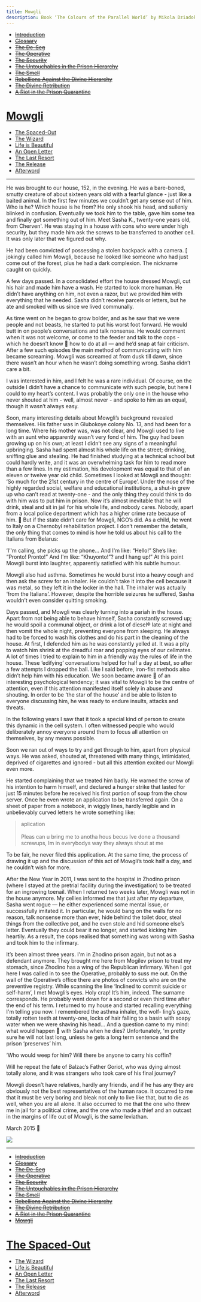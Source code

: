 ```yaml
---
title: Mowgli
description: Book ‘The Colours of the Parallel World’ by Mikola Dziadok. Chapter 11. Mowgli
---
```


- ~~[Introduction](./1.md)~~
- ~~[Glossary](./2.md)~~
- ~~[The De-Seg](./3.md)~~
- ~~[The Operative](./4.md)~~
- ~~[The Security](./5.md)~~
- ~~[The Untouchables in the Prison Hierarchy](./6.md)~~
- ~~[The Smell](./7.md)~~
- ~~[Rebellions Against the Divine Hierarchy](./8.md)~~
- ~~[The Divine Retribution](./9.md)~~
- ~~[A Riot in the Prison Quarantine](./10.md)~~
# [Mowgli](./11.md)
- [The Spaced-Out](./12.md)
- [The Wizard](./13.md)
- [Life is Beautiful](./14.md)
- [An Open Letter](./15.md)
- [The Last Resort](./16.md)
- [The Release](./17.md)
- [Afterword](./18.md)

---

He was brought to our house, 152, in the evening. He was a
bare-boned, smutty creature of about sixteen years old with a
fearful glance - just like a baited animal. In the first few minutes
we couldn’t get any sense out of him. Who is he? Which house
is he from? He only shook his head, and sullenly blinked in
confusion. Eventually we took him to the table, gave him
some tea and finally got something out of him. Meet Sasha K.,
twenty-one years old, from Cherven'. He was staying in a house
with cons who were under high security, but they made him ask
the screws to be transferred to another cell. It was only later
that we figured out why.

He had been convicted of possessing a stolen backpack with
a camera. [ jokingly called him Mowgli, because he looked like
someone who had just come out of the forest, plus he had a
dark complexion. The nickname caught on quickly.

A few days passed. In a consolidated effort the house dressed
Mowgli, cut his hair and made him have a wash. He started to
look more human. He didn’t have anything on him, not even
a razor, but we provided him with everything that he needed.
Sasha didn’t receive parcels or letters, but he ate and smoked
with us since we lived communally.

As time went on he began to grow bolder, and as he saw
that we were people and not beasts, he started to put his worst
foot forward. He would butt in on people’s conversations and
talk nonsense. He would comment when it was not welcome, or
come to the feeder and talk to the cops - which he doesn’t know

how to do at all — and he’d snap at fair criticism. After a few such
episodes the main method of communicating with him became
screaming. Mowgli was screamed at from dusk till dawn, since
there wasn’t an hour when he wasn’t doing something wrong.
Sasha didn’t care a bit.

I was interested in him, and I felt he was a rare individual. Of
course, on the outside I didn’t have a chance to communicate
with such people, but here I could to my heart’s content. I was
probably the only one in the house who never shouted at him -
well, almost never - and spoke to him as an equal, though it
wasn’t always easy.

Soon, many interesting details about Mowgli’s background
revealed themselves. His father was in Glubokoye colony No.
13, and had been for a long time. Where his mother was, was
not clear, and Mowgli used to live with an aunt who apparently
wasn’t very fond of him. The guy had been growing up on his
own; at least I didn’t see any signs of a meaningful upbringing.
Sasha had spent almost his whole life on the street; drinking,
sniffing glue and stealing. He had finished studying at a technical
school but could hardly write, and it was an overwhelming task
for him to read more than a few lines. In my estimation, his
development was equal to that of an eleven or twelve year old
child. Sometimes I looked at Mowgli and thought: ‘So much for
the 21st century in the centre of Europe’. Under the nose of the
highly regarded social, welfare and educational institutions, a
shut-in grew up who can’t read at twenty-one - and the only
thing they could think to do with him was to put him in prison.
Now it’s almost inevitable that he will drink, steal and sit in jail
for his whole life, and nobody cares. Nobody, apart from a local
police department which has a higher crime rate because of him.

But if the state didn’t care for Mowgli, NGO’s did. As a child,
he went to Italy on a Chernobyl rehabilitation project. I don’t
remember the details, the only thing that comes to mind is how
he told us about his call to the Italians from Belarus:

‘I’'m calling, she picks up the phone... And I'm like: “Hello!”
She’s like: “Pronto! Pronto!” And I'm like: “Khuyonto!”? and I
hang up!” At this point Mowgli burst into laughter, apparently
satisfied with his subtle humour.

Mowgli also had asthma. Sometimes he would burst into a
heavy cough and then ask the screw for an inhaler. He couldn’t
take it into the cell because it was metal, so they left it in the
locker in the hall. The inhaler was actually ‘from the Italians’.
However, despite the horrible seizures he suffered, Sasha
wouldn’t even consider quitting smoking.

Days passed, and Mowgli was clearly turning into a pariah in
the house. Apart from not being able to behave himself, Sasha
constantly screwed up; he would spoil a communal object, or
drink a lot of diesel® late at night and then vomit the whole
night, preventing everyone from sleeping. He always had to be
forced to wash his clothes and do his part in the cleaning of the
house. At first, I defended him as he was constantly yelled at. It
was a pity to watch him shrink at the dreadful roar and popping
eyes of our cellmates. A lot of times I tried to explain to him
in a friendly way the rules of life in the house. These ‘edifying’
conversations helped for half a day at best, so after a few
attempts I dropped the ball. Like I said before, iron-fist methods
also didn’t help him with his education. We soon became aware

of an interesting psychological tendency; it was vital to Mowgli
to be the centre of attention, even if this attention manifested
itself solely in abuse and shouting. In order to be ‘the star of the
house’ and be able to listen to everyone discussing him, he was
ready to endure insults, attacks and threats.

In the following years I saw that it took a special kind of
person to create this dynamic in the cell system. I often
witnessed people who would deliberately annoy everyone
around them to focus all attention on themselves, by any
means possible.

Soon we ran out of ways to try and get through to him, apart
from physical ways. He was asked, shouted at, threatened with
many things, intimidated, deprived of cigarettes and ignored -
but all this attention excited our Mowgli even more.

He started complaining that we treated him badly. He
warned the screw of his intention to harm himself, and
declared a hunger strike that lasted for just 15 minutes before
he received his first portion of soup from the chow server. Once
he even wrote an application to be transferred again. On a sheet
of paper from a notebook, in wiggly lines, hardly legible and in
unbelievably curved letters he wrote something like:

>aplication\
\
Pleas can u bring me to anotha hous becus Ive done a thousand
screwups, Im in everybodys way they always shout at me

To be fair, he never filed this application. At the same time,
the process of drawing it up and the discussion of this act of
Mowgli’s took half a day, and he couldn’t wish for more.

After the New Year in 2011, I was sent to the hospital in
Zhodino prison (where I stayed at the pretrial facility during
the investigation) to be treated for an ingrowing toenail.
When I returned two weeks later, Mowgli was not in the house
anymore. My cellies informed me that just after my departure,
Sasha went rogue — he either experienced some mental issue,
or successfully imitated it. In particular, he would bang on the
walls for no reason, talk nonsense more than ever, hide behind
the toilet door, steal things from the collective pot, and he even
stole and hid someone else’s letter. Eventually they could bear
it no longer, and started kicking him heartily. As a result, the
cops realised that something was wrong with Sasha and took
him to the infirmary.

It’s been almost three years. I'm in Zhodino prison again,
but not as a defendant anymore. They brought me here from
Mogilev prison to treat my stomach, since Zhodino has a wing
of the Republican infirmary. When I got here I was called in
to see the Operative, probably to suss me out. On the wall of
the Operative’s office there are photos of convicts who are on
the preventive registry. While scanning the line ‘Inclined to
commit suicide or self-harm’, I met Mowgli’s eyes. Holy crap!
It’s him, indeed. The surname corresponds. He probably went
down for a second or even third time after the end of his term.
I returned to my house and started recalling everything I'm
telling you now. I remembered the asthma inhaler, the wolf-
ling’s gaze, totally rotten teeth at twenty-one, locks of hair
falling to a basin with soapy water when we were shaving his
head... And a question came to my mind: what would happen

with Sasha when he dies? Unfortunately, 'm pretty sure he
will not last long, unless he gets a long term sentence and the
prison ‘preserves’ him.

‘Who would weep for him? Will there be anyone to carry his
coffin?

Will he repeat the fate of Balzac’s Father Goriot, who was
dying almost totally alone, and it was strangers who took care
of his final journey?

Mowgli doesn’t have relatives, hardly any friends, and if he
has any they are obviously not the best representatives of the
human race. It occurred to me that it must be very boring and
bleak not only to live like that, but to die as well, when you
are all alone. It also occurred to me that the one who threw
me in jail for a political crime, and the one who made a thief
and an outcast in the margins of life out of Mowgli, is the same
leviathan.

March 2015


![](../img/07.png)


---

- ~~[Introduction](./1.md)~~
- ~~[Glossary](./2.md)~~
- ~~[The De-Seg](./3.md)~~
- ~~[The Operative](./4.md)~~
- ~~[The Security](./5.md)~~
- ~~[The Untouchables in the Prison Hierarchy](./6.md)~~
- ~~[The Smell](./7.md)~~
- ~~[Rebellions Against the Divine Hierarchy](./8.md)~~
- ~~[The Divine Retribution](./9.md)~~
- ~~[A Riot in the Prison Quarantine](./10.md)~~
- ~~[Mowgli](./11.md)~~
# [The Spaced-Out](./12.md)
- [The Wizard](./13.md)
- [Life is Beautiful](./14.md)
- [An Open Letter](./15.md)
- [The Last Resort](./16.md)
- [The Release](./17.md)
- [Afterword](./18.md)
